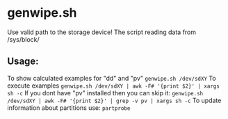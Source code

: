 # genwipe.sh

Use valid path to the storage device!
The script reading data from /sys/block/
##  Usage:
To show calculated examples for "dd" and "pv"
`genwipe.sh /dev/sdXY`
To execute examples
`genwipe.sh /dev/sdXY | awk -F# '{print $2}' | xargs sh -c`
If you dont have "pv" installed then you can skip it:
`genwipe.sh /dev/sdXY | awk -F# '{print $2}' | grep -v pv | xargs sh -c`
To update information about partitions use:
`partprobe`
